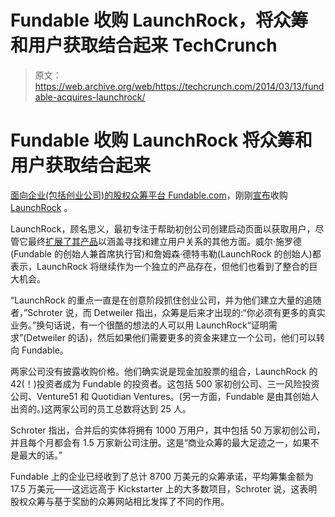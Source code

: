 # Fundable 收购 LaunchRock，将众筹和用户获取结合起来 TechCrunch

> 原文：<https://web.archive.org/web/https://techcrunch.com/2014/03/13/fundable-acquires-launchrock/>

# Fundable 收购 LaunchRock 将众筹和用户获取结合起来

[面向企业(包括创业公司)的股权众筹平台 Fundable.com](https://web.archive.org/web/20221224061005/http://www.fundable.com/)，刚刚[宣布](https://web.archive.org/web/20221224061005/http://www.digitaljournal.com/pr/1789402)收购 [LaunchRock](https://web.archive.org/web/20221224061005/http://launchrock.co/) 。

LaunchRock，顾名思义，最初专注于帮助初创公司创建启动页面以获取用户，尽管它最终[扩展了其产品](https://web.archive.org/web/20221224061005/https://techcrunch.com/2012/11/12/launchrock-revamp/)以涵盖寻找和建立用户关系的其他方面。威尔·施罗德(Fundable 的创始人兼首席执行官)和詹姆森·德特韦勒(LaunchRock 的创始人)都表示，LaunchRock 将继续作为一个独立的产品存在，但他们也看到了整合的巨大机会。

“LaunchRock 的重点一直是在创意阶段抓住创业公司，并为他们建立大量的追随者，”Schroter 说，而 Detweiler 指出，众筹是后来才出现的:“你必须有更多的真实业务。”换句话说，有一个很酷的想法的人可以用 LaunchRock“证明需求”(Detweiler 的话)，然后如果他们需要更多的资金来建立一个公司，他们可以转向 Fundable。

两家公司没有披露收购价格。他们确实说是现金加股票的组合，LaunchRock 的 42(！)投资者成为 Fundable 的投资者。这包括 500 家初创公司、三一风险投资公司、Venture51 和 Quotidian Ventures。(另一方面，Fundable 是由其创始人出资的。)这两家公司的员工总数将达到 25 人。

Schroter 指出，合并后的实体将拥有 1000 万用户，其中包括 50 万家初创公司，并且每个月都会有 1.5 万家新公司注册。这是“商业众筹的最大足迹之一，如果不是最大的话。”

Fundable 上的企业已经收到了总计 8700 万美元的众筹承诺，平均筹集金额为 17.5 万美元——这远远高于 Kickstarter 上的大多数项目，Schroter 说，这表明股权众筹与基于奖励的众筹网站相比发挥了不同的作用。